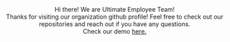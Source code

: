 <div align="center">  
  Hi there! We are Ultimate Employee Team! <br /> 
  Thanks for visiting our organization github profile! Feel free to check out our repositories and reach out if you have any questions.
</div>

<div align="center">
  Check our demo
<a href="https://ultimate-employee-iota.vercel.app/">here.</a>
  
</div>


<!--

**Here are some ideas to get you started:**

🙋‍♀️ A short introduction - what is your organization all about?
🌈 Contribution guidelines - how can the community get involved?
👩‍💻 Useful resources - where can the community find your docs? Is there anything else the community should know?
🍿 Fun facts - what does your team eat for breakfast?
🧙 Remember, you can do mighty things with the power of [Markdown](https://docs.github.com/github/writing-on-github/getting-started-with-writing-and-formatting-on-github/basic-writing-and-formatting-syntax)
-->
